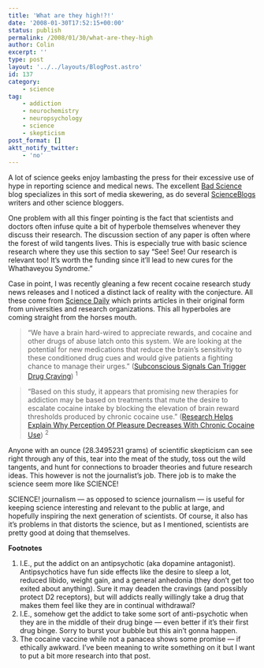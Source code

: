 ```yaml
---
title: 'What are they high!?!'
date: '2008-01-30T17:52:15+00:00'
status: publish
permalink: /2008/01/30/what-are-they-high
author: Colin
excerpt: ''
type: post
layout: '../../layouts/BlogPost.astro'
id: 137
category:
    - science
tag:
    - addiction
    - neurochemistry
    - neuropsychology
    - science
    - skepticism
post_format: []
aktt_notify_twitter:
    - 'no'
---
```

A lot of science geeks enjoy lambasting the press for their excessive use of hype in reporting science and medical news. The excellent [Bad Science](https://www.badscience.net/) blog specializes in this sort of media skewering, as do several [ScienceBlogs](https://scienceblogs.com) writers and other science bloggers.

One problem with all this finger pointing is the fact that scientists and doctors often infuse quite a bit of hyperbole themselves whenever they discuss their research. The discussion section of any paper is often where the forest of wild tangents lives. This is especially true with basic science research where they use this section to say “See! See! Our research is relevant too! It’s worth the funding since it’ll lead to new cures for the Whathaveyou Syndrome.”

Case in point, I was recently gleaning a few recent cocaine research study news releases and I noticed a distinct lack of reality with the conjecture. All these come from [Science Daily](https://www.sciencedaily.com/) which prints articles in their original form from universities and research organizations. This all hyperboles are coming straight from the horses mouth.

> “We have a brain hard-wired to appreciate rewards, and cocaine and other drugs of abuse latch onto this system. We are looking at the potential for new medications that reduce the brain’s sensitivity to these conditioned drug cues and would give patients a fighting chance to manage their urges.” ([Subconscious Signals Can Trigger Drug Craving](https://www.sciencedaily.com/releases/2008/01/080130092113.htm)) <sup>1</sup>

> “Based on this study, it appears that promising new therapies for addiction may be based on treatments that mute the desire to escalate cocaine intake by blocking the elevation of brain reward thresholds produced by chronic cocaine use.” ([Research Helps Explain Why Perception Of Pleasure Decreases With Chronic Cocaine Use](https://www.sciencedaily.com/releases/2002/08/020801080003.htm)) <sup>2</sup>

Anyone with an ounce (28.3495231 grams) of scientific skepticism can see right through any of this, tear into the meat of the study, toss out the wild tangents, and hunt for connections to broader theories and future research ideas. This however is not the journalist’s job. There job is to make the science seem more like SCIENCE!

SCIENCE! journalism — as opposed to science journalism — is useful for keeping science interesting and relevant to the public at large, and hopefully inspiring the next generation of scientists. Of course, it also has it’s problems in that distorts the science, but as I mentioned, scientists are pretty good at doing that themselves.

**Footnotes**

1. I.E., put the addict on an antipsychotic (aka dopamine antagonist). Antipsychotics have fun side effects like the desire to sleep a lot, reduced libido, weight gain, and a general anhedonia (they don’t get too exited about anything). Sure it may deaden the cravings (and possibly protect D2 receptors), but will addicts really willingly take a drug that makes them feel like they are in continual withdrawal?
2. I.E., somehow get the addict to take some sort of anti-psychotic when they are in the middle of their drug binge — even better if it’s their first drug binge. Sorry to burst your bubble but this ain’t gonna happen.
3. The cocaine vaccine while not a panacea shows some promise — if ethically awkward. I’ve been meaning to write something on it but I want to put a bit more research into that post.